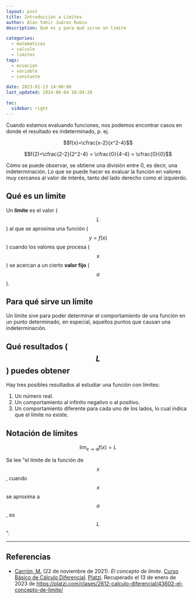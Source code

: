 ```yaml
---
layout: post
title: Introducción a Límites
author: Alan Yahir Juárez Rubio
description: Qué es y para qué sirve un límite

categories:
  - matematicas
  - calculo
  - limites
tags:
  - ecuacion
  - variable
  - constante

date: 2023-01-13 14:00:00
last_updated: 2024-06-04 16:04:20

toc:
  sidebar: right
---
```


Cuando estamos evaluando funciones, nos podemos encontrar casos en donde el
resultado es indeterminado, p. ej.

$$f(x)=\cfrac{x-2}{x^2-4}$$

$$f(2)=\cfrac{2-2}{2^2-4} = \cfrac{0}{4-4} = \cfrac{0}{0}$$

Cómo se puede observar, se obtiene una división entre 0, es decir, una
indeterminación. Lo que se puede hacer es evaluar la función en valores muy
cercanos al valor de interés, tanto del lado derecho como el izquierdo.

## Qué es un límite

Un **límite** es el valor ($$ L $$) al que se aproxima una función
($$ y = f(x) $$) cuando los valores que procesa ($$ x $$) se acercan a un
cierto **valor fijo** ($$ a $$).

## Para qué sirve un límite

Un límite sive para poder determinar el comportamiento de una función en un
punto determinado, en especial, aquellos puntos que causan una indeterminación.

## Qué resultados ($$ L $$) puedes obtener

Hay tres posibles resultados al estudiar una función con límites:

1. Un número real.
2. Un comportamiento al infinito negativo o al positivo.
3. Un comportamiento diferente para cada uno de los lados, lo cual indica que
   el límite no existe.

## Notación de límites

$$\lim_{x\to a} f(x) = L$$

Se lee "el límite de la función de $$ x $$ , cuando $$ x $$ se aproxima a
$$ a $$ , es $$ L $$ ".

<div style="page-break-after: always;"></div>

---

## Referencias

- [Carrión, M.](https://platzi.com/profes/mcarrion/)
  (22 de noviembre de 2021).
  _El concepto de límite_.
  [Curso Básico de Cálculo Diferencial](https://platzi.com/cursos/calculo-diferencial/).
  [Platzi](https://platzi.com/).
  Recuperado el 13 de enero de 2023 de
  <https://platzi.com/clases/2612-calculo-diferencial/43602-el-concepto-de-limite/>
